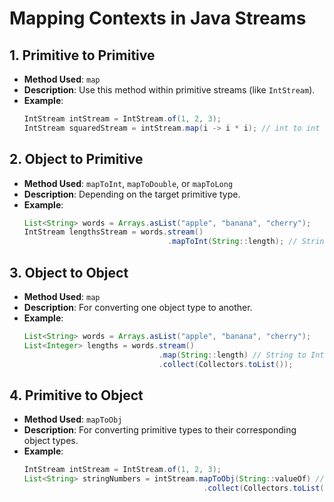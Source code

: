 # Mapping Contexts in Java Streams  

## 1. Primitive to Primitive  
- **Method Used**: `map`  
- **Description**: Use this method within primitive streams (like `IntStream`).  
- **Example**:  
    ```java  
    IntStream intStream = IntStream.of(1, 2, 3);  
    IntStream squaredStream = intStream.map(i -> i * i); // int to int  
    ```  

## 2. Object to Primitive  
- **Method Used**: `mapToInt`, `mapToDouble`, or `mapToLong`  
- **Description**: Depending on the target primitive type.  
- **Example**:  
    ```java  
    List<String> words = Arrays.asList("apple", "banana", "cherry");  
    IntStream lengthsStream = words.stream()  
                                    .mapToInt(String::length); // String to int  
    ```  

## 3. Object to Object  
- **Method Used**: `map`  
- **Description**: For converting one object type to another.  
- **Example**:  
    ```java  
    List<String> words = Arrays.asList("apple", "banana", "cherry");  
    List<Integer> lengths = words.stream()  
                                  .map(String::length) // String to Integer  
                                  .collect(Collectors.toList());  
    ```  

## 4. Primitive to Object  
- **Method Used**: `mapToObj`  
- **Description**: For converting primitive types to their corresponding object types.  
- **Example**:  
    ```java  
    IntStream intStream = IntStream.of(1, 2, 3);  
    List<String> stringNumbers = intStream.mapToObj(String::valueOf) // int to String  
                                            .collect(Collectors.toList());  
    ```